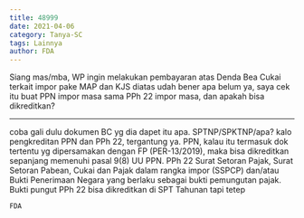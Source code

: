 ```yaml
---
title: 48999
date: 2021-04-06
category: Tanya-SC
tags: Lainnya
author: FDA
---
```


Siang mas/mba, WP ingin melakukan pembayaran atas Denda Bea Cukai terkait impor pake MAP dan KJS diatas udah bener apa belum ya, saya cek itu buat PPN impor masa sama PPh 22 impor masa, dan apakah bisa dikreditkan?

---

coba gali dulu dokumen BC yg dia dapet itu apa. SPTNP/SPKTNP/apa? kalo pengkreditan PPN dan PPh 22, tergantung ya. PPN, kalau itu termasuk dok tertentu yg dipersamakan dengan FP (PER-13/2019), maka bisa dikreditkan sepanjang memenuhi pasal 9(8) UU PPN. PPh 22 Surat Setoran Pajak, Surat Setoran Pabean, Cukai dan Pajak dalam rangka impor (SSPCP) dan/atau Bukti Penerimaan Negara yang berlaku sebagai bukti pemungutan pajak. Bukti pungut PPh 22 bisa dikreditkan di SPT Tahunan tapi tetep

`FDA`
